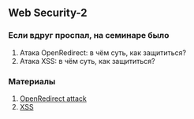 ## Web Security-2

### Если вдруг проспал, на семинаре было
1. Атака OpenRedirect: в чём суть, как защититься?
2. Атака XSS: в чём суть, как защититься?

### Материалы
1. [OpenRedirect attack](https://learn.microsoft.com/en-us/aspnet/core/security/preventing-open-redirects?view=aspnetcore-7.0)
2. [XSS](https://learn.microsoft.com/en-us/aspnet/core/security/cross-site-scripting?view=aspnetcore-7.0)